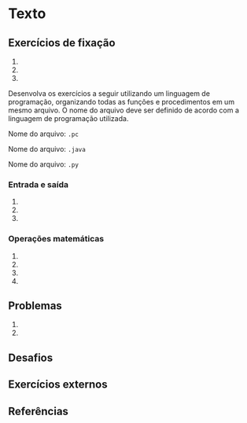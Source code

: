 # Texto




## Exercícios de fixação 

1. 

1. 

1. 

   


Desenvolva os exercícios a seguir utilizando um linguagem de programação, organizando todas as funções e procedimentos em um mesmo arquivo. O nome do arquivo deve ser definido de acordo com a linguagem de programação utilizada.

<Tabs groupId='language'>
  <TabItem value="pseudocodigo" label="Pseudocódigo" default>

  Nome do arquivo: `.pc`

  </TabItem>
  <TabItem value="java" label="Java">

  Nome do arquivo: `.java`

  </TabItem>
  <TabItem value="python" label="Python">

 Nome do arquivo: `.py`

  </TabItem>
</Tabs>

### Entrada e saída

1. 

1. 

1. 

### Operações matemáticas

1. 

1. 

1. 

1. 

## Problemas

1. 

1. 


## Desafios

## Exercícios externos


## Referências

